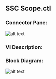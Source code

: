 ## **SSC Scope.ctl**
### Connector Pane:
![alt text](/Instrument%20Control/Scope/Pin%20Map/SSC%20Scope.ctlc.png "SSC Scope.ctl connector pane")

### VI Description:


### Block Diagram:
![alt text](/Instrument%20Control/Scope/Pin%20Map/SSC%20Scope.ctld.png "SSC Scope.ctl block diagram")
